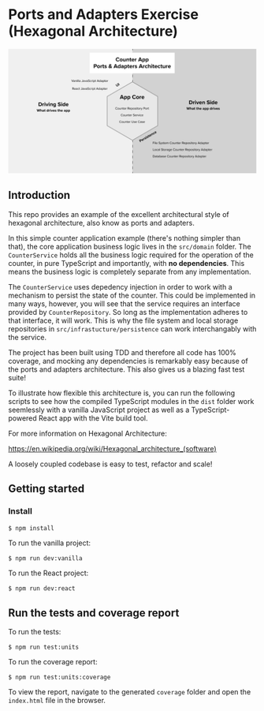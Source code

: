 # Ports and Adapters Exercise (Hexagonal Architecture)

![Ports and Adapters Architecture](/assets/architecture-hero.png "Ports and Adpaters Architecture")

## Introduction

This repo provides an example of the excellent architectural style of hexagonal architecture, also know as ports and adapters.

In this simple counter application example (there's nothing simpler than that), the core application business logic lives in the `src/domain` folder. The `CounterService` holds all the business logic required for the operation of the counter, in pure TypeScript and importantly, with **no dependencies**. This means the business logic is completely separate from any implementation.

The `CounterService` uses depedency injection in order to work with a mechanism to persist the state of the counter. This could be implemented in many ways, however, you will see that the service requires an interface provided by `CounterRepository`. So long as the implementation adheres to that interface, it will work. This is why the file system and local storage repositories in `src/infrastucture/persistence` can work interchangably with the service.

The project has been built using TDD and therefore all code has 100% coverage, and mocking any dependencies is remarkably easy because of the ports and adapters architecture. This also gives us a blazing fast test suite!

To illustrate how flexible this architecture is, you can run the following scripts to see how the compiled TypeScript modules in the `dist` folder work seemlessly with a vanilla JavaScript project as well as a TypeScript-powered React app with the Vite build tool.

For more information on Hexagonal Architecture:

https://en.wikipedia.org/wiki/Hexagonal_architecture_(software)

A loosely coupled codebase is easy to test, refactor and scale!

## Getting started

### Install

```shell
$ npm install
```

To run the vanilla project:

```shell
$ npm run dev:vanilla
```

To run the React project:

```shell
$ npm run dev:react
```

## Run the tests and coverage report

To run the tests:

```shell
$ npm run test:units
```

To run the coverage report:

```shell
$ npm run test:units:coverage
```

To view the report, navigate to the generated `coverage` folder and open the `index.html` file in the browser.
